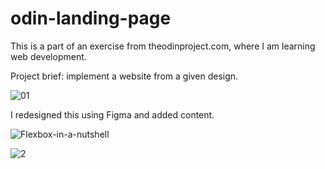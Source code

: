 # odin-landing-page

This is a part of an exercise from theodinproject.com, where I am learning web development.

Project brief: implement a website from a given design.

![01](https://github.com/Chirangashalitha/odin-landing-page/assets/128625654/b357581a-6b30-4a23-85da-68aabed6f864)



I redesigned this using Figma and added content.

![Flexbox-in-a-nutshell](https://github.com/Chirangashalitha/odin-landing-page/assets/128625654/1c64a788-0678-4831-ac3f-0cbf3b13652c)

![2](https://github.com/Chirangashalitha/odin-landing-page/assets/128625654/e45416bf-60f1-4f3b-8196-7bb350d5de62)




